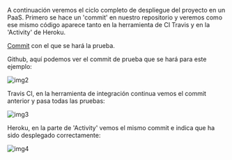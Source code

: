 A continuación veremos el ciclo completo de despliegue del proyecto en un PaaS. Primero se hace un 'commit' en nuestro repositorio y veremos como ese mismo código aparece tanto en la herramienta de CI Travis y en la 'Activity' de Heroku.

[Commit](https://github.com/albertogarf91/Submodulo-Red-social-Juego/commit/7d987ffdabd2c06da05e45d859e41313bafc7585) con el que se hará la prueba.

Github, aquí podemos ver el commit de prueba que se hará para este ejemplo:

![img2](https://dl.dropboxusercontent.com/s/z4f76hlw4b1s4cb/despliegueAutomatico2.png?dl=0)

Travis CI, en la herramienta de integración continua vemos el commit anterior y pasa todas las pruebas:

![img3](https://dl.dropboxusercontent.com/s/xk30mgmmz7yub1y/despliegueAutomatico3.png?dl=0)

Heroku, en la parte de 'Activity' vemos el mismo commit e indica que ha sido desplegado correctamente:

![img4](https://dl.dropboxusercontent.com/s/0kawye2b8taorfg/despliegueAutomatico4.png?dl=0)
